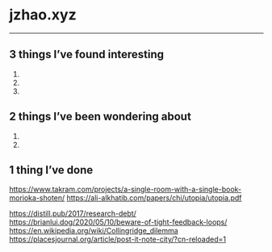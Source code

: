 # jzhao.xyz
---

<Intro>

## 3 things I’ve found interesting

1. 
2. 
3. 

## 2 things I’ve been wondering about

1. 
2. 

## 1 thing I’ve done


https://www.takram.com/projects/a-single-room-with-a-single-book-morioka-shoten/
https://ali-alkhatib.com/papers/chi/utopia/utopia.pdf

https://distill.pub/2017/research-debt/
https://brianlui.dog/2020/05/10/beware-of-tight-feedback-loops/
https://en.wikipedia.org/wiki/Collingridge_dilemma
https://placesjournal.org/article/post-it-note-city/?cn-reloaded=1

